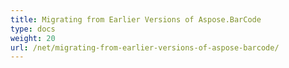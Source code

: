 ```yaml
---
title: Migrating from Earlier Versions of Aspose.BarCode
type: docs
weight: 20
url: /net/migrating-from-earlier-versions-of-aspose-barcode/
---
```



